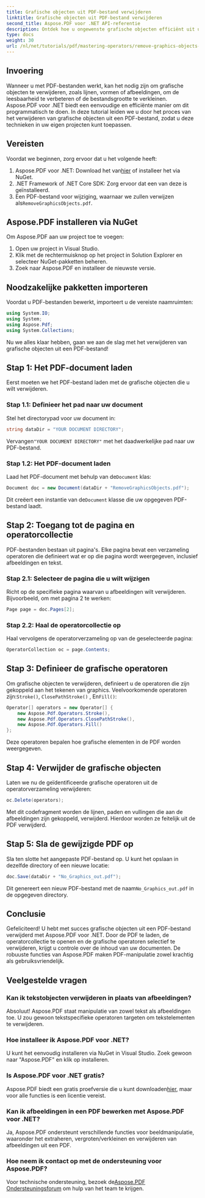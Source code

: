 ```yaml
---
title: Grafische objecten uit PDF-bestand verwijderen
linktitle: Grafische objecten uit PDF-bestand verwijderen
second_title: Aspose.PDF voor .NET API-referentie
description: Ontdek hoe u ongewenste grafische objecten efficiënt uit uw PDF-bestanden verwijdert met Aspose.PDF voor .NET in deze uitgebreide handleiding. Of u nu de leesbaarheid van het document wilt verbeteren of de bestandsgrootte wilt verkleinen.
type: docs
weight: 30
url: /nl/net/tutorials/pdf/mastering-operators/remove-graphics-objects-from-pdf-file/
---
```

## Invoering

Wanneer u met PDF-bestanden werkt, kan het nodig zijn om grafische objecten te verwijderen, zoals lijnen, vormen of afbeeldingen, om de leesbaarheid te verbeteren of de bestandsgrootte te verkleinen. Aspose.PDF voor .NET biedt een eenvoudige en efficiënte manier om dit programmatisch te doen. In deze tutorial leiden we u door het proces van het verwijderen van grafische objecten uit een PDF-bestand, zodat u deze technieken in uw eigen projecten kunt toepassen.

## Vereisten

Voordat we beginnen, zorg ervoor dat u het volgende heeft:

1.  Aspose.PDF voor .NET: Download het van[hier](https://releases.aspose.com/pdf/net/) of installeer het via NuGet.
2. .NET Framework of .NET Core SDK: Zorg ervoor dat een van deze is geïnstalleerd.
3.  Een PDF-bestand voor wijziging, waarnaar we zullen verwijzen als`RemoveGraphicsObjects.pdf`.

## Aspose.PDF installeren via NuGet

Om Aspose.PDF aan uw project toe te voegen:

1. Open uw project in Visual Studio.
2. Klik met de rechtermuisknop op het project in Solution Explorer en selecteer NuGet-pakketten beheren.
3. Zoek naar Aspose.PDF en installeer de nieuwste versie.

## Noodzakelijke pakketten importeren

Voordat u PDF-bestanden bewerkt, importeert u de vereiste naamruimten:

```csharp
using System.IO;
using System;
using Aspose.Pdf;
using System.Collections;
```

Nu we alles klaar hebben, gaan we aan de slag met het verwijderen van grafische objecten uit een PDF-bestand!

## Stap 1: Het PDF-document laden

Eerst moeten we het PDF-bestand laden met de grafische objecten die u wilt verwijderen.

### Stap 1.1: Definieer het pad naar uw document

Stel het directorypad voor uw document in:

```csharp
string dataDir = "YOUR DOCUMENT DIRECTORY";
```

 Vervangen`"YOUR DOCUMENT DIRECTORY"` met het daadwerkelijke pad naar uw PDF-bestand.

### Stap 1.2: Het PDF-document laden

 Laad het PDF-document met behulp van de`Document` klas:

```csharp
Document doc = new Document(dataDir + "RemoveGraphicsObjects.pdf");
```

 Dit creëert een instantie van de`Document` klasse die uw opgegeven PDF-bestand laadt.

## Stap 2: Toegang tot de pagina en operatorcollectie

PDF-bestanden bestaan uit pagina's. Elke pagina bevat een verzameling operatoren die definieert wat er op die pagina wordt weergegeven, inclusief afbeeldingen en tekst.

### Stap 2.1: Selecteer de pagina die u wilt wijzigen

Richt op de specifieke pagina waarvan u afbeeldingen wilt verwijderen. Bijvoorbeeld, om met pagina 2 te werken:

```csharp
Page page = doc.Pages[2];
```

### Stap 2.2: Haal de operatorcollectie op

Haal vervolgens de operatorverzameling op van de geselecteerde pagina:

```csharp
OperatorCollection oc = page.Contents;
```

## Stap 3: Definieer de grafische operatoren

 Om grafische objecten te verwijderen, definieert u de operatoren die zijn gekoppeld aan het tekenen van graphics. Veelvoorkomende operatoren zijn:`Stroke()`, `ClosePathStroke()` , En`Fill()`:

```csharp
Operator[] operators = new Operator[] {
    new Aspose.Pdf.Operators.Stroke(),
    new Aspose.Pdf.Operators.ClosePathStroke(),
    new Aspose.Pdf.Operators.Fill()
};
```

Deze operatoren bepalen hoe grafische elementen in de PDF worden weergegeven.

## Stap 4: Verwijder de grafische objecten

Laten we nu de geïdentificeerde grafische operatoren uit de operatorverzameling verwijderen:

```csharp
oc.Delete(operators);
```

Met dit codefragment worden de lijnen, paden en vullingen die aan de afbeeldingen zijn gekoppeld, verwijderd. Hierdoor worden ze feitelijk uit de PDF verwijderd.

## Stap 5: Sla de gewijzigde PDF op

Sla ten slotte het aangepaste PDF-bestand op. U kunt het opslaan in dezelfde directory of een nieuwe locatie:

```csharp
doc.Save(dataDir + "No_Graphics_out.pdf");
```

 Dit genereert een nieuw PDF-bestand met de naam`No_Graphics_out.pdf` in de opgegeven directory.

## Conclusie

Gefeliciteerd! U hebt met succes grafische objecten uit een PDF-bestand verwijderd met Aspose.PDF voor .NET. Door de PDF te laden, de operatorcollectie te openen en de grafische operatoren selectief te verwijderen, krijgt u controle over de inhoud van uw documenten. De robuuste functies van Aspose.PDF maken PDF-manipulatie zowel krachtig als gebruiksvriendelijk.

## Veelgestelde vragen

### Kan ik tekstobjecten verwijderen in plaats van afbeeldingen?

Absoluut! Aspose.PDF staat manipulatie van zowel tekst als afbeeldingen toe. U zou gewoon tekstspecifieke operatoren targeten om tekstelementen te verwijderen.

### Hoe installeer ik Aspose.PDF voor .NET?

U kunt het eenvoudig installeren via NuGet in Visual Studio. Zoek gewoon naar "Aspose.PDF" en klik op installeren.

### Is Aspose.PDF voor .NET gratis?

 Aspose.PDF biedt een gratis proefversie die u kunt downloaden[hier](https://releases.aspose.com/), maar voor alle functies is een licentie vereist.

### Kan ik afbeeldingen in een PDF bewerken met Aspose.PDF voor .NET?

Ja, Aspose.PDF ondersteunt verschillende functies voor beeldmanipulatie, waaronder het extraheren, vergroten/verkleinen en verwijderen van afbeeldingen uit een PDF.

### Hoe neem ik contact op met de ondersteuning voor Aspose.PDF?

 Voor technische ondersteuning, bezoek de[Aspose.PDF Ondersteuningsforum](https://forum.aspose.com/c/pdf/10) om hulp van het team te krijgen.